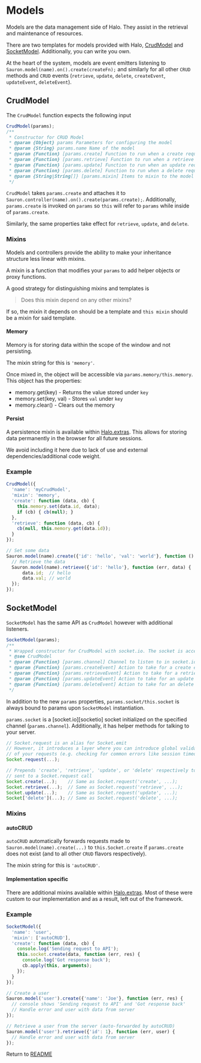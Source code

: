 # Models
Models are the data management side of Halo. They assist in the retrieval and maintenance of resources.

There are two templates for models provided with Halo, [CrudModel](#crudmodel) and [SocketModel](#socketmodel). Additionally, you can write you own.

At the heart of the system, models are event emitters listening to `Sauron.model(name).on().create(createFn);` and similarly for all other `CRUD` methods and `CRUD` events (`retrieve`, `update`, `delete`, `createEvent`, `updateEvent`, `deleteEvent`).

## CrudModel
The `CrudModel` function expects the following input
```js
CrudModel(params);
/**
 * Constructor for CRUD Model
 * @param {Object} params Parameters for configuring the model
 * @param {String} params.name Name of the model
 * @param {Function} [params.create] Function to run when a create request is submitted via Sauron
 * @param {Function} [params.retrieve] Function to run when a retrieve request is submitted via Sauron
 * @param {Function} [params.update] Function to run when an update request is submitted via Sauron
 * @param {Function} [params.delete] Function to run when a delete request is submitted via Sauron
 * @param {String|String[]} [params.mixin] Items to mixin to the model (e.g. memory, persist)
 */
```

`CrudModel` takes `params.create` and attaches it to `Sauron.controller(name).on().create(params.create);`. Additionally, `params.create` is invoked on `params` so `this` will refer to `params` while inside of `params.create`.

Similarly, the same properties take effect for `retrieve`, `update`, and `delete`.

### Mixins
Models and controllers provide the ability to make your inheritance structure less linear with mixins.

A mixin is a function that modifies your `params` to add helper objects or proxy functions.

A good strategy for distinguishing mixins and templates is

> Does this mixin depend on any other mixins?

If so, the mixin it depends on should be a template and `this mixin` should be a mixin for said template.

#### Memory
Memory is for storing data within the scope of the window and not persisting.

The mixin string for this is `'memory'`.

Once mixed in, the object will be accessible via `params.memory/this.memory`. This object has the properties:

- memory.get(key) - Returns the value stored under `key`
- memory.set(key, val) - Stores `val` under `key`
- memory.clear() - Clears out the memory

#### Persist
A persistence mixin is available within [Halo.extras][haloExtras]. This allows for storing data permanently in the browser for all future sessions.

We avoid including it here due to lack of use and external dependencies/additional code weight.

[haloExtras]: https://github.com/Ensighten/Halo.extras

### Example
```js
CrudModel({
  'name': 'myCrudModel',
  'mixin': 'memory',
  'create': function (data, cb) {
    this.memory.set(data.id, data);
    if (cb) { cb(null); }
  },
  'retrieve': function (data, cb) {
    cb(null, this.memory.get(data.id));
  }
});

// Set some data
Sauron.model(name).create({'id': 'hello', 'val': 'world'}, function () {
  // Retrieve the data
  Sauron.model(name).retrieve({'id': 'hello'}, function (err, data) {
      data.id;  // hello
      data.val; // world
  });
});
```

## SocketModel
`SocketModel` has the same API as `CrudModel` however with additional listeners.
```js
SocketModel(params);
/**
 * Wrapped constructor for CrudModel with socket.io. The socket is accessible via this.socket.
 * @see CrudModel
 * @param {Function} [params.channel] Channel to listen to in socket.io. By default, this is params.name
 * @param {Function} [params.createEvent] Action to take for a create event from the server
 * @param {Function} [params.retrieveEvent] Action to take for a retrieve event from the server
 * @param {Function} [params.updateEvent] Action to take for an update event from the server
 * @param {Function} [params.deleteEvent] Action to take for an delete event from the server
 */
```

In addition to the new `params` properties, `params.socket/this.socket` is always bound to params upon `SocketModel` instantiation.

`params.socket` is a [socket.io][socketio] socket initialized on the specified channel (`params.channel`). Additionally, it has helper methods for talking to your server.

```js
// Socket.request is an alias for Socket.emit
// However, it introduces a layer where you can introduce global validation/sanitization
// of your requests (e.g. checking for common errors like session timeout).
Socket.request(...);

// Prepends 'create', 'retrieve', 'update', or 'delete' respectively to the list of arguments
// sent to a Socket.request call
Socket.create(...);    // Same as Socket.request('create', ...);
Socket.retrieve(...);  // Same as Socket.request('retrieve', ...);
Socket.update(...);    // Same as Socket.request('update', ...);
Socket['delete'](...); // Same as Socket.request('delete', ...);
```

### Mixins
#### autoCRUD
`autoCRUD` automatically forwards requests made to `Sauron.model(name).create(...)` to `this.Socket.create` if `params.create` does not exist (and to all other `CRUD` flavors respectively).

The mixin string for this is `'autoCRUD'`.

#### Implementation specific
There are additional mixins available within [Halo.extras][haloExtras]. Most of these were custom to our implementation and as a result, left out of the framework.

### Example
```js
SocketModel({
  'name': 'user',
  'mixin': ['autoCRUD'],
  'create': function (data, cb) {
    console.log('Sending request to API');
    this.socket.create(data, function (err, res) {
      console.log('Got response back');
      cb.apply(this, arguments);
    });
  }
});

// Create a user
Sauron.model('user').create({'name': 'Joe'}, function (err, res) {
  // console shows 'Sending request to API' and 'Got response back'
  // Handle error and user with data from server
});

// Retrieve a user from the server (auto-forwarded by autoCRUD)
Sauron.model('user').retrieve({'id': 1}, function (err, user) {
  // Handle error and user with data from server
});
```

Return to [README][readme]

[readme]: https://github.com/Ensighten/Halo/blob/master/README.md